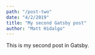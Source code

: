 ```yaml
---
path: "/post-two"
date: "4/2/2019"
title: "My second Gatsby post"
author: "Matt Hidalgo"
---
```


This is my second post in Gatsby.